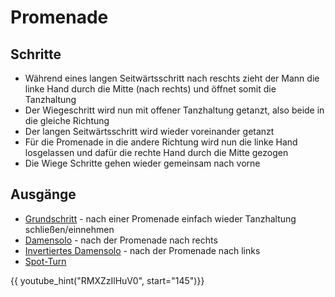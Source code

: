 
# Promenade

## Schritte

- Während eines langen Seitwärtsschritt nach reschts zieht der Mann die linke Hand durch die Mitte (nach rechts) und öffnet somit die Tanzhaltung
- Der Wiegeschritt wird nun mit offener Tanzhaltung getanzt, also beide in die gleiche Richtung
- Der langen Seitwärtsschritt wird wieder voreinander getanzt
- Für die Promenade in die andere Richtung wird nun die linke Hand losgelassen und dafür die rechte Hand durch die Mitte gezogen
- Die Wiege Schritte gehen wieder gemeinsam nach vorne

## Ausgänge

- [Grundschritt](Grundschritt.md) - nach einer Promenade einfach wieder Tanzhaltung schließen/einnehmen
- [Damensolo](Damensolo.md) - nach der Promenade nach rechts
- [Invertiertes Damensolo](Damensolo.md#invertiertes-damensolo) - nach der Promenade nach links
- [Spot-Turn](Spot-Turn.md)

{{ youtube_hint("RMXZzIlHuV0", start="145")}}
